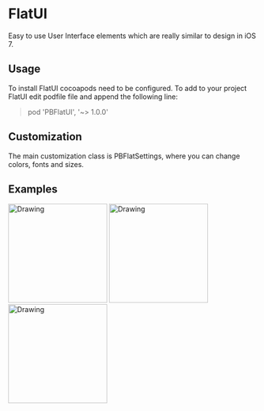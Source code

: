FlatUI
==============


Easy to use User Interface elements which are really similar to design in iOS 7.

## Usage

To install FlatUI cocoapods need to be configured. To add to your project FlatUI edit podfile file and append the following line:

> pod 'PBFlatUI',  '~> 1.0.0'

## Customization

The main customization class is PBFlatSettings, where you can change colors, fonts and sizes. 

## Examples

<img src="http://piotrbernad.pl/FlatUI/flatGreen.png" alt="Drawing" style="width: 200px;"/>
<img src="http://piotrbernad.pl/FlatUI/flatBlue.png" alt="Drawing" style="width: 200px;"/>
<img src="http://piotrbernad.pl/FlatUI/flatOrange.png" alt="Drawing" style="width: 200px;"/>